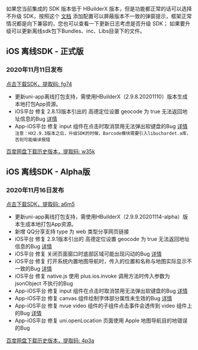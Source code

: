 如果您当前集成的 SDK 版本低于 HBuilderX 版本，但是功能都正常的话可以选择不升级 SDK，按照这个 [文档](https://ask.dcloud.net.cn/article/35627) 添加配置可以屏蔽版本不一致的弹窗提示，框架正常情况都是向下兼容的，您也可以查看一下更新日志考虑是否升级 SDK； 如果要升级可以更新离线sdk包下Bundles、inc、Libs目录下的文件。

## iOS 离线SDK - 正式版

### 2020年11月11日发布 
[点击下载SDK，提取码: fg74](https://pan.baidu.com/s/1CxsIouohTgc_xY4YUSxF8w)
+ 更新uni-app离线打包支持，需使用HBuilderX（2.9.8.20201110）版本生成本地打包App资源。
+ iOS平台 修复 2.8.13版本引出的 高德定位设置 geocode 为 true 无法返回地址信息的Bug [详情](https://ask.dcloud.net.cn/question/110474)
+ App-iOS平台 修复 input 组件在点击时取消禁用无法弹出软键盘的Bug [详情](https://ask.dcloud.net.cn/question/110491)
	`注意：HX2.9.3版本之后，升级SDK的时候，Barcode模块需要引入libuchardet.a库，否则可能编译报错`



[百度网盘下载历史版本，提取码: w35k](https://pan.baidu.com/s/1gZGJMaSqZQftqgEVtadvEg)



## iOS 离线SDK - Alpha版

### 2020年11月16日发布 
[点击下载SDK，提取码: a6m5](https://pan.baidu.com/s/1a9giLzjNlUVXvTHLZtsefA)
+ 更新uni-app离线打包支持，需使用HBuilderX（2.9.9.20201114-alpha）版本生成本地打包App资源。
+ 新增 QQ分享支持 type 为 web 类型分享网页链接
+ iOS平台 修复 2.9.1版本引出的 高德定位设置 geocode 为 true 无法返回地址信息的Bug [详情](https://ask.dcloud.net.cn/question/110474)
+ iOS平台 修复 关闭页面窗口时底部区域可能出现闪动的Bug [详情](https://ask.dcloud.net.cn/question/110153)
+ iOS平台 修复 打开系统内置地图导航时，传入的位置和名称与地图实际显示不一致的Bug [详情](https://ask.dcloud.net.cn/question/109998)
+ iOS平台 修复 native.js 使用 plus.ios.invoke 调用方法时传入参数为 jsonObject 不执行的Bug
+ App-iOS平台 修复 input 组件在点击时取消禁用无法弹出软键盘的Bug [详情](https://ask.dcloud.net.cn/question/110491)
+ App-iOS平台 修复 canvas 组件绘制字体部分属性未生效的Bug [详情](https://ask.dcloud.net.cn/question/110227)
+ App-iOS平台 修复 nvue video 组件的子组件点击事件会透传到 video 组件上的Bug [详情](https://ask.dcloud.net.cn/question/110601)
+ App-iOS平台 修复 uni.openLocation 页面使用 Apple 地图导航目的地错误的Bug

  
[百度网盘下载历史版本，提取码: 4p3a](https://pan.baidu.com/s/1C0H4DhfI-wXG0NaR2AiE7g)

